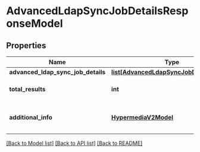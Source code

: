 # AdvancedLdapSyncJobDetailsResponseModel

## Properties
Name | Type | Description | Notes
------------ | ------------- | ------------- | -------------
**advanced_ldap_sync_job_details** | [**list[AdvancedLdapSyncJobDetailsModel]**](AdvancedLdapSyncJobDetailsModel.md) | List of jobs. | [optional] 
**total_results** | **int** | Total Number of records. | [optional] 
**additional_info** | [**HypermediaV2Model**](HypermediaV2Model.md) | Gets or sets Hypermedia content for the result. | [optional] 

[[Back to Model list]](../README.md#documentation-for-models) [[Back to API list]](../README.md#documentation-for-api-endpoints) [[Back to README]](../README.md)



